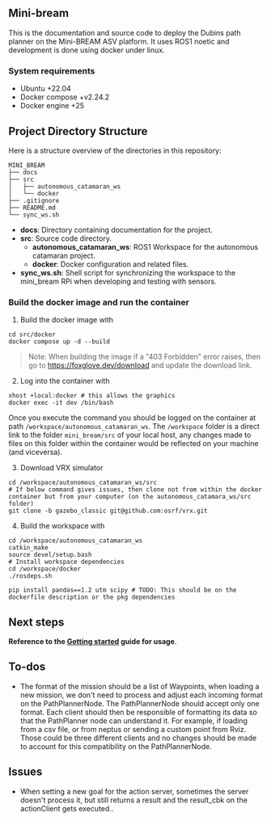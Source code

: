 ## Mini-bream
This is the documentation and source code to deploy the Dubins path planner on the Mini-BREAM ASV platform. It uses ROS1 noetic and development is done using docker under linux. 

### System requirements
- Ubuntu +22.04
- Docker compose +v2.24.2
- Docker engine +25

## Project Directory Structure

Here is a structure overview of the directories in this repository:

```
MINI_BREAM
├── docs
├── src
│   ├── autonomous_catamaran_ws
│   └── docker
├── .gitignore
├── README.md
└── sync_ws.sh
```

- **docs**: Directory containing documentation for the project.
- **src**: Source code directory.
  - **autonomous_catamaran_ws**: ROS1 Workspace for the autonomous catamaran project.
  - **docker**: Docker configuration and related files.
- **sync_ws.sh**: Shell script for synchronizing the workspace to the mini_bream RPi when developing and testing with sensors.


### Build the docker image and run the container

1. Build the docker image with
```shell
cd src/docker
docker compose up -d --build
```
> Note: When building the image if a "403 Forbidden" error raises, then go to https://foxglove.dev/download and update the download link.

2. Log into the container with
```shell
xhost +local:docker # this allows the graphics
docker exec -it dev /bin/bash
```

Once you execute the command you should be logged on the container at path `/workspace/autonomous_catamaran_ws`. The `/workspace` folder is a direct link to the folder `mini_bream/src` of your local host, any changes made to files on this folder within the container would be reflected on your machine (and viceversa).

<!-- > **Note: Every command below should be executed inside the docker container** -->

3. Download VRX simulator
```shell
cd /workspace/autonomous_catamaran_ws/src
# If below command gives issues, then clone not from within the docker container but from your computer (on the autonomous_catamara_ws/src folder)
git clone -b gazebo_classic git@github.com:osrf/vrx.git
```

4. Build the workspace with
```shell
cd /workspace/autonomous_catamaran_ws
catkin_make
source devel/setup.bash
# Install workspace dependencies
cd /workspace/docker
./rosdeps.sh

pip install pandas==1.2 utm scipy # TODO: This should be on the dockerfile description or the pkg dependencies
```
## Next steps
**Reference to the [Getting started](src/autonomous_catamaran_ws/src/README.md) guide for usage**.


## To-dos
- The format of the mission should be a list of Waypoints, when loading a new mission, we don't need to process and adjust each incoming format on the PathPlannerNode. The PathPlannerNode should accept only one format. Each client should then be responsible of formatting its data so that the PathPlanner node can understand it. For example, if loading from a csv file, or from neptus or sending a custom point from Rviz. Those could be three different clients and no changes should be made to account for this compatibility on the PathPlannerNode.

## Issues
- When setting a new goal for the action server, sometimes the server doesn't process it, but still returns a result and the result_cbk on the actionClient gets executed..